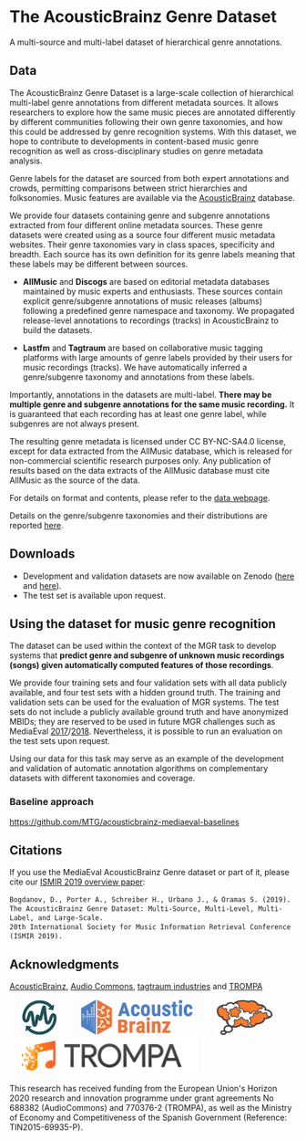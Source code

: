 # The AcousticBrainz Genre Dataset
A multi-source and multi-label dataset of hierarchical genre annotations.


## Data
The AcousticBrainz Genre Dataset is a large-scale collection of hierarchical
multi-label genre annotations from different metadata sources. It allows researchers to explore how the same music pieces are annotated differently by different communities following their own genre taxonomies, and how this could be addressed by genre recognition systems. With this dataset, we hope to contribute to developments in content-based music genre recognition as well as cross-disciplinary studies on genre metadata analysis.

Genre labels for the dataset are sourced from both expert annotations and crowds, permitting comparisons between strict hierarchies and folksonomies. Music features are available via the [AcousticBrainz](https://acousticbrainz.org/) database.

We provide four datasets containing genre and subgenre annotations extracted from four different online metadata sources. These genre datasets were created using as a source four different music metadata websites. Their genre taxonomies vary in class spaces, specificity and breadth. Each source has its own definition for its genre labels meaning that these labels may be different between sources.

* **AllMusic** and **Discogs** are based on editorial metadata databases maintained by music experts and enthusiasts. These sources contain explicit genre/subgenre annotations of music releases (albums) following a predefined genre namespace and taxonomy. We propagated release-level annotations to recordings (tracks) in AcousticBrainz to build the datasets.

* **Lastfm** and **Tagtraum** are based on collaborative music tagging platforms with large amounts of genre labels provided by their users for music recordings (tracks). We have automatically inferred a genre/subgenre taxonomy and annotations from these labels.

Importantly, annotations in the datasets are multi-label. **There may be multiple genre and subgenre annotations for the same music recording.** It is guaranteed that each recording has at least one genre label, while subgenres are not always present.

The resulting genre metadata is licensed under CC BY-NC-SA4.0 license, except for data extracted from the AllMusic database, which is released for non-commercial scientific research purposes only. Any publication of results based on the data extracts of the AllMusic database must cite AllMusic as the source of the data.

For details on format and contents, please refer to the [data webpage](data/).

Details on the genre/subgenre taxonomies and their distributions  are  reported [here](data_stats/).


## Downloads

- Development and validation datasets are now available on Zenodo ([here](https://zenodo.org/record/2553414) and [here](https://zenodo.org/record/2554044)).
- The test set is available upon request.


## Using the dataset for music genre recognition

The dataset can be used within the context of the MGR task to develop systems that **predict genre and subgenre of unknown music recordings (songs) given automatically computed features of those recordings**.

We provide four training sets and four validation sets with all data publicly available,  and four test sets with a hidden ground truth.  The training and validation sets can be used for the evaluation of MGR systems. The test sets do not include a publicly available ground truth and have anonymized MBIDs; they are reserved to be used in future MGR challenges such as MediaEval [2017](https://multimediaeval.github.io/2017-AcousticBrainz-Genre-Task/)/[2018](https://multimediaeval.github.io/2018-AcousticBrainz-Genre-Task/). Nevertheless, it is possible to run an evaluation on the test sets upon request.

Using our data for this task may serve as an example of the development and validation of automatic annotation algorithms on complementary datasets with different taxonomies and coverage.

### Baseline approach

https://github.com/MTG/acousticbrainz-mediaeval-baselines


## Citations
If you use the MediaEval AcousticBrainz Genre dataset or part of it, please cite our [ISMIR 2019 overview paper](http://mtg.upf.edu/node/3960):

```
Bogdanov, D., Porter A., Schreiber H., Urbano J., & Oramas S. (2019).
The AcousticBrainz Genre Dataset: Multi-Source, Multi-Level, Multi-Label, and Large-Scale. 
20th International Society for Music Information Retrieval Conference (ISMIR 2019).
```


## Acknowledgments

[AcousticBrainz](https://acousticbrainz.org/), [Audio Commons](http://audiocommons.org/), [tagtraum industries](http://www.tagtraum.com/) and [TROMPA](https://trompamusic.eu/)

<img src="img/audio-commons-icon_64px.jpg" height="64" hspace="20"><img src="img/acousticbrainz_logo_short_horizontal.png" height="64" hspace="20"><img src="img/tagtraum_logo_small_w_g@2x.png" height="64" hspace="20"><img src="img/trompa-logo.png" height="64" hspace="20">

This research has received funding from the European Union's Horizon 2020 research and innovation programme under grant agreements No 688382 (AudioCommons) and 770376-2 (TROMPA), as well as the Ministry of Economy and Competitiveness of the Spanish Government 
(Reference: TIN2015-69935-P).
